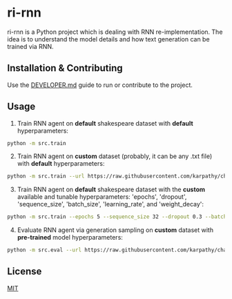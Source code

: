 # ri-rnn

ri-rnn is a Python project which is dealing with RNN re-implementation. The idea is to understand the model details and how text generation can be trained via RNN.

## Installation & Contributing

Use the [DEVELOPER.md](./DEVELOPER.md) guide to run or contribute to the project.

## Usage

1. Train RNN agent on **default** shakespeare dataset with **default** hyperparameters:

```bash
python -m src.train
```

2. Train RNN agent on **custom** dataset (probably, it can be any .txt file) with **default** hyperparameters:

```bash
python -m src.train --url https://raw.githubusercontent.com/karpathy/char-rnn/master/data/tinyshakespeare/input.txt
```

3. Train RNN agent on **default** shakespeare dataset with the **custom** available and tunable hyperparameters: 'epochs', 'dropout', 'sequence_size', 'batch_size', 'learning_rate', and 'weight_decay':

```bash
python -m src.train --epochs 5 --sequence_size 32 --dropout 0.3 --batch_size 256 --learning_rate 0.0001 --weight_decay 0.0001
```

4. Evaluate RNN agent via generation sampling on **custom** dataset with **pre-trained** model hyperparameters:

```bash
python -m src.eval --url https://raw.githubusercontent.com/karpathy/char-rnn/master/data/tinyshakespeare/input.txt --prompt_text 'Forecasting for you' --output_size 100
```

## License

[MIT](./LICENSE)

